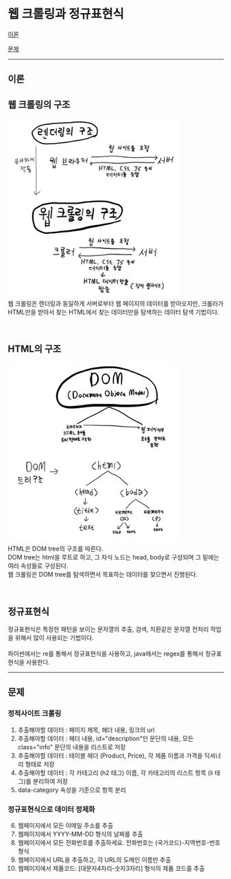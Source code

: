 # 웹 크롤링과 정규표현식
[이론](#이론)

[문제](#문제)

___

## 이론
## 웹 크롤링의 구조
<img src="theory/structure.PNG" width="400" alt="웹 크롤링 구조"><br>
웹 크롤링은 렌더링과 동일하게 서버로부터 웹 페이지의 데이터를 받아오지만, 크롤러가 HTML만을 받아서
 찾는 HTML에서 찾는 데이터만을 탐색하는 데이터 탐색 기법이다.

<br>

## HTML의 구조
<img src="theory/domtree.PNG" width="400" alt="HTML 구조"><br>
HTML은 DOM tree의 구조를 따른다.  
DOM tree는 html을 루트로 하고, 그 자식 노드는 head, body로 
구성되며 그 밑에는 여러 속성들로 구성된다.   
웹 크롤링은 DOM tree를 탐색하면서 목표하는 데이터를 찾으면서 
진행된다.

<br>

## 정규표현식
정규표현식은 특정한 패턴을 보이는 문자열의 추출, 검색, 치환같은 문자열 전처리 작업을 위해서 많이 사용되는 기법이다.<br><br>
파이썬에서는 re를 통해서 정규표현식을 사용하고, java에서는 regex를 통해서 정규표현식을 사용한다.
___

## 문제
### 정적사이트 크롤링
1. 추출해야할 데이터 : 페이지 제목, 헤더 내용, 링크의 url
2. 추출해야할 데이터 : 헤더 내용, id="description"인 문단의 내용, 모든 class="info" 문단의 내용을 리스트로 저장
3. 추출해야할 데이터 : 테이블 헤더 (Product, Price), 각 제품 이름과 가격을 딕셔너리 형태로 저장
4. 추출해야할 데이터 : 각 카테고리 (h2 태그) 이름, 각 카테고리의 리스트 항목 (li 태그)를 분리하여 저장
5. data-category 속성을 기준으로 항목 분리
### 정규표현식으로 데이터 정제화
6. 웹페이지에서 모든 이메일 주소를 추출
7. 웹페이지에서 YYYY-MM-DD 형식의 날짜를 추출
8. 웹페이지에서 모든 전화번호를 추출하세요. 전화번호는 (국가코드)-지역번호-번호 형식
9. 웹페이지에서 URL을 추출하고, 각 URL의 도메인 이름만 추출
10. 웹페이지에서 제품코드: [대문자4자리-숫자3자리] 형식의 제품 코드를 추출
